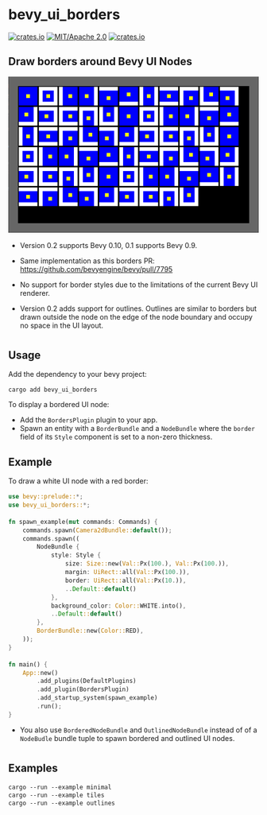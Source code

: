 # bevy_ui_borders
[![crates.io](https://img.shields.io/crates/v/bevy_ui_borders)](https://crates.io/crates/bevy_ui_borders)
[![MIT/Apache 2.0](https://img.shields.io/badge/license-MIT%2FApache-blue.svg)](https://github.com/ickshonpe/bevy_ui_borders)
[![crates.io](https://img.shields.io/crates/d/bevy_ui_borders)](https://crates.io/crates/bevy_ui_borders)

## Draw borders around Bevy UI Nodes

![image](borders_example.png)

* Version 0.2 supports Bevy 0.10, 0.1 supports Bevy 0.9.

* Same implementation as this borders PR: https://github.com/bevyengine/bevy/pull/7795

* No support for border styles due to the limitations of the current Bevy UI renderer.

* Version 0.2 adds support for outlines. Outlines are similar to borders but drawn outside the node on the edge of the node boundary
and occupy no space in the UI layout.

#
## Usage

Add the dependency to your bevy project:

```
cargo add bevy_ui_borders
```

To display a bordered UI node:
* Add the `BordersPlugin` plugin to your app.
* Spawn an entity with a `BorderBundle` and a `NodeBundle` where the `border` field of its `Style` component is set to a non-zero thickness.

## Example

To draw a white UI node with a red border:

```rust
use bevy::prelude::*;
use bevy_ui_borders::*;

fn spawn_example(mut commands: Commands) {
    commands.spawn(Camera2dBundle::default());
    commands.spawn((
        NodeBundle {
            style: Style {
                size: Size::new(Val::Px(100.), Val::Px(100.)),
                margin: UiRect::all(Val::Px(100.)),
                border: UiRect::all(Val::Px(10.)),
                ..Default::default()
            },
            background_color: Color::WHITE.into(),
            ..Default::default()
        },
        BorderBundle::new(Color::RED),
    ));       
}

fn main() {
    App::new()
        .add_plugins(DefaultPlugins)
        .add_plugin(BordersPlugin)
        .add_startup_system(spawn_example)
        .run();
}
```
* You also use `BorderedNodeBundle` and `OutlinedNodeBundle` instead of of a `NodeBudle` bundle tuple
to spawn bordered and outlined UI nodes.

#
## Examples

```
cargo --run --example minimal
cargo --run --example tiles
cargo --run --example outlines
```